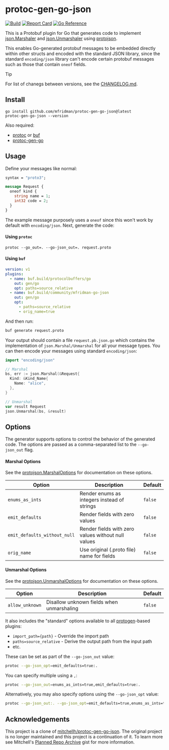# protoc-gen-go-json

[![Build](https://github.com/mfridman/protoc-gen-go-json/actions/workflows/ci.yaml/badge.svg)][badges_ci]
[![Report
Card](https://goreportcard.com/badge/github.com/mfridman/protoc-gen-go-json)][badges_goreportcard]
[![Go Reference](https://pkg.go.dev/badge/github.com/mfridman/protoc-gen-go-json.svg)][badges_godoc]

This is a Protobuf plugin for Go that generates code to implement
[json.Marshaler](https://golang.org/pkg/encoding/json/#Marshaler) and
[json.Unmarshaler](https://golang.org/pkg/encoding/json/#Unmarshaler) using
[protojson](https://pkg.go.dev/google.golang.org/protobuf/encoding/protojson).

This enables Go-generated protobuf messages to be embedded directly within other structs and encoded
with the standard JSON library, since the standard `encoding/json` library can't encode certain
protobuf messages such as those that contain `oneof` fields.

> [!TIP]
>
> For list of chanegs between versions, see the [CHANGELOG.md](CHANGELOG.md).

## Install

```
go install github.com/mfridman/protoc-gen-go-json@latest
protoc-gen-go-json --version
```

Also required:

- [protoc](https://github.com/google/protobuf) or [buf](https://github.com/bufbuild/buf)
- [protoc-gen-go](https://github.com/golang/protobuf)

## Usage

Define your messages like normal:

```proto
syntax = "proto3";

message Request {
  oneof kind {
    string name = 1;
    int32 code = 2;
  }
}
```

The example message purposely uses a `oneof` since this won't work by default with `encoding/json`.
Next, generate the code:

#### Using `protoc`

```
protoc --go_out=. --go-json_out=. request.proto
```

#### Using `buf`

```yaml
version: v1
plugins:
  - name: buf.build/protocolbuffers/go
    out: gen/go
    opt: paths=source_relative
  - name: buf.build/community/mfridman-go-json
    out: gen/go
    opt:
      - paths=source_relative
      - orig_name=true
```

And then run:

```sh
buf generate request.proto
```

Your output should contain a file `request.pb.json.go` which contains the implementation of
`json.Marshal/Unmarshal` for all your message types. You can then encode your messages using
standard `encoding/json`:

```go
import "encoding/json"

// Marshal
bs, err := json.Marshal(&Request{
  Kind: &Kind_Name{
    Name: "alice",
  },
}

// Unmarshal
var result Request
json.Unmarshal(bs, &result)
```

## Options

The generator supports options to control the behavior of the generated code. The options are passed
as a comma-separated list to the `--go-json_out` flag.

#### Marshal Options

See the
[protojson.MarshalOptions](https://pkg.go.dev/google.golang.org/protobuf/encoding/protojson#MarshalOptions)
for documentation on these options.

| Option                       | Description                                        | Default |
| ---------------------------- | -------------------------------------------------- | ------- |
| `enums_as_ints`              | Render enums as integers instead of strings        | `false` |
| `emit_defaults`              | Render fields with zero values                     | `false` |
| `emit_defaults_without_null` | Render fields with zero values without null values | `false` |
| `orig_name`                  | Use original (.proto file) name for fields         | `false` |

#### Unmarshal Options

See the
[protojson.UnmarshalOptions](https://pkg.go.dev/google.golang.org/protobuf/encoding/protojson#UnmarshalOptions)
for documentation on these options.

| Option          | Description                               | Default |
| --------------- | ----------------------------------------- | ------- |
| `allow_unknown` | Disallow unknown fields when unmarshaling | `false` |

It also includes the "standard" options available to all
[protogen](https://pkg.go.dev/google.golang.org/protobuf/compiler/protogen?tab=doc)-based plugins:

- `import_path={path}` - Override the import path
- `paths=source_relative` - Derive the output path from the input path
- etc.

These can be set as part of the `--go-json_out` value:

```sh
protoc --go-json_opt=emit_defaults=true:.
```

You can specify multiple using a `,`:

```sh
protoc --go-json_out=enums_as_ints=true,emit_defaults=true:.
```

Alternatively, you may also specify options using the `--go-json_opt` value:

```sh
protoc --go-json_out:. --go-json_opt=emit_defaults=true,enums_as_ints=true
```

## Acknowledgements

This project is a clone of
[mitchellh/protoc-gen-go-json](https://github.com/mitchellh/protoc-gen-go-json). The original
project is no longer maintained and this project is a continuation of it. To learn more see
Mitchell's [Planned Repo
Archive](https://gist.github.com/mitchellh/90029601268e59a29e64e55bab1c5bdc) gist for more
information.

[badges_ci]: https://github.com/mfridman/protoc-gen-go-json/actions/workflows/ci.yaml
[badges_goreportcard]: https://goreportcard.com/report/github.com/mfridman/protoc-gen-go-json
[badges_godoc]: https://pkg.go.dev/github.com/mfridman/protoc-gen-go-json
